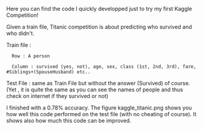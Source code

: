Here you can find the code I quickly developped just to try my first Kaggle Competition!

Given a train file, Titanic competition is about predicting who survived and who didn't. 

Train file : 
      	  
	  Row : A person
	  
	  Column : survived (yes, not), age, sex, class (1st, 2nd, 3rd), fare, #Siblings+(SpouseHusband) etc..

Test File : same as Train File but without the answer (Survived) of course. (Yet , it is quite the same as you can see the names of people and thus check on internet if they survived or not)

I finished with a 0.78% accuracy. The figure kaggle_titanic.png shows you how well this code performed on the test file (with no cheating of course). It shows also how much this code can be improved. 

